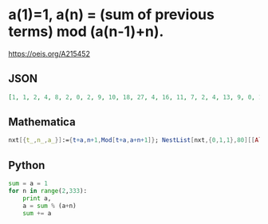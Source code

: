 # a\(1\)\=1, a\(n\) \= \(sum of previous terms\) mod \(a\(n\-1\)\+n\)\.
https://oeis.org/A215452
## JSON
```JSON
[1, 1, 2, 4, 8, 2, 0, 2, 9, 10, 18, 27, 4, 16, 11, 7, 2, 4, 13, 9, 0, 18, 4, 4, 2, 10, 3, 5, 26, 54, 21, 32, 4, 29, 42, 14, 10, 44, 57, 44, 63, 6, 5, 10, 52, 23, 32, 44, 64, 74, 71, 33, 18, 60, 93, 29, 46, 48, 60, 84, 38, 26, 39, 46, 83, 81, 25, 59, 93, 22, 47, 24, 34, 53]
```
## Mathematica
```Mathematica
nxt[{t_,n_,a_}]:={t+a,n+1,Mod[t+a,a+n+1]}; NestList[nxt,{0,1,1},80][[All,3]] (* _Harvey P. Dale_, Sep 01 2016 *)
```
## Python
```Python
sum = a = 1
for n in range(2,333):
    print a,
    a = sum % (a+n)
    sum += a
```
